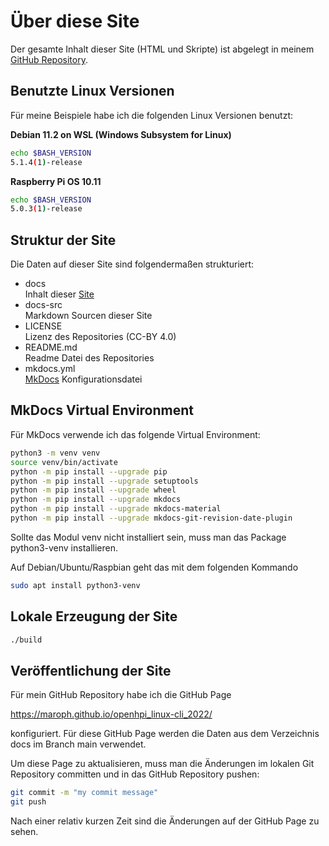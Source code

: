 # Über diese Site
Der gesamte Inhalt dieser Site (HTML und Skripte) ist abgelegt in meinem
[GitHub Repository](https://github.com/maroph/openhpi_linux-cli_2022/).

## Benutzte Linux Versionen
Für meine Beispiele habe ich die folgenden Linux Versionen benutzt:

**Debian 11.2 on WSL (Windows Subsystem for Linux)**
```bash
echo $BASH_VERSION
5.1.4(1)-release
```

**Raspberry Pi OS 10.11**
```bash
echo $BASH_VERSION
5.0.3(1)-release
```

## Struktur der Site
Die Daten auf dieser Site sind folgendermaßen strukturiert:

* docs  
  Inhalt dieser [Site](https://maroph.github.io/openhpi_linux-cli_2022/)
* docs-src  
  Markdown Sourcen dieser Site
* LICENSE  
  Lizenz des Repositories (CC-BY 4.0)
* README.md  
  Readme Datei des Repositories
* mkdocs.yml  
  [MkDocs](https://www.mkdocs.org/) Konfigurationsdatei

## MkDocs Virtual Environment
Für MkDocs verwende ich das folgende Virtual Environment:

```bash
python3 -m venv venv
source venv/bin/activate
python -m pip install --upgrade pip
python -m pip install --upgrade setuptools
python -m pip install --upgrade wheel
python -m pip install --upgrade mkdocs
python -m pip install --upgrade mkdocs-material
python -m pip install --upgrade mkdocs-git-revision-date-plugin
```

Sollte das Modul venv nicht installiert sein, muss man das Package python3-venv
installieren.

Auf Debian/Ubuntu/Raspbian geht das mit dem folgenden Kommando

```bash
sudo apt install python3-venv
```

## Lokale Erzeugung der Site

```bash
./build
```

## Veröffentlichung der Site
Für mein GitHub Repository habe ich die GitHub Page 

<https://maroph.github.io/openhpi_linux-cli_2022/>

konfiguriert. Für diese GitHub Page werden die Daten aus dem Verzeichnis docs 
im Branch main verwendet.

Um diese Page zu aktualisieren, muss man die Änderungen im lokalen Git Repository
committen und in das GitHub Repository pushen:

```bash
git commit -m "my commit message"
git push
```

Nach einer relativ kurzen Zeit sind die Änderungen auf der GitHub Page zu sehen.

